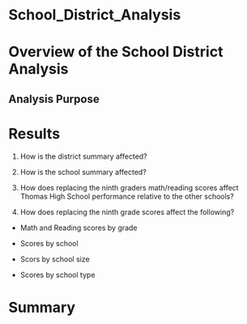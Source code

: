 # School_District_Analysis
# Overview of the School District Analysis

## Analysis Purpose

# Results

1. How is the district summary affected?

2. How is the school summary affected?

3. How does replacing the ninth graders math/reading scores affect Thomas High School performance relative to the other schools?

4. How does replacing the ninth grade scores affect the following?

  - Math and Reading scores by grade

  - Scores by school

  - Scors by school size

  - Scores by school type

# Summary
